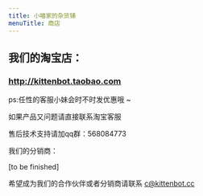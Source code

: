 ```yaml
---
title: 小喵家的杂货铺
menuTitle: 商店
---
```


## 我们的淘宝店：

### http://kittenbot.taobao.com

ps:任性的客服小妹会时不时发优惠哦 ~

如果产品又问题请直接联系淘宝客服

售后技术支持请加qq群：568084773


我们的分销商：

[to be finished]

希望成为我们的合作伙伴或者分销商请联系 c@kittenbot.cc

